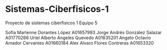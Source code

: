 # Sistemas-Ciberfisicos-1

Proyecto de sistemas ciberfisicos 1
Equipo 5

Sofía Marlenne Dorantes López A01657993
Jorge Andrés González Salazar A01770266
Uriel Alberto Angeles Quevedo A01635201
Angelo Octavio Amador Cervantes A01660184
Alex Alvaro Flores Contreras A01653320
